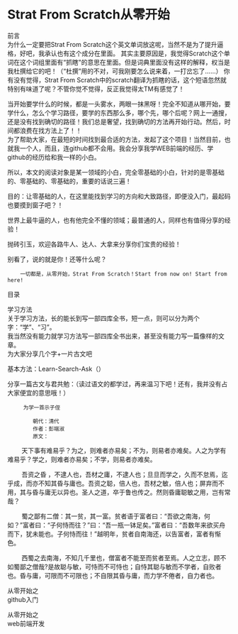 # Strat From Scratch从零开始

前言    
    为什么一定要把Strat From Scratch这个英文单词放这呢，当然不是为了提升逼格，好吧，我承认也有这个成分在里面。
    其实主要原因是，我觉得Scratch这个单词在这个词组里面有“抓瞎"的意思在里面。但是词典里面没有这样的解释，权当是我杜撰给它的吧！（“杜撰”用的不对，可我刚要怎么说来着，一打岔忘了……）
  你有没有觉得，Strat From Scratch中的scratch翻译为抓瞎的话，这个短语忽然就特别有味道了呢？不管你觉不觉得，反正我觉得太TM有感觉了！  

  当开始要学什么的时候，都是一头雾水，两眼一抹黑呀！完全不知道从哪开始，要学什么，怎么个学习路径，要学的东西那么多，哪个先，哪个后呢？网上一通搜，还是没有找到确切的路径！我们总是奢望，找到确切的方法再开始行动。然后，时间都浪费在找方法上了！！  
    为了帮助大家，在最短的时间找到最合适的方法，发起了这个项目！当然目前，也就我一个人，而且，连github都不会用。我会分享我学WEB前端的经历、学github的经历给和我一样的小白。 

所以，本文的阅读对象是某一领域的小白，完全零基础的小白，针对的是零基础的、零基础的、零基础的，重要的话说三遍！  

目的：让零基础的人，在这里能找到学习的方向和大致路径，即便没入门，最起码也要摸到窗子吧？！


  世界上最牛逼的人，也有他完全不懂的领域；最普通的人，同样也有值得分享的经验！

抛砖引玉，欢迎各路牛人、达人、大拿来分享你们宝贵的经验！  
 
别看了，说的就是你！还等什么呢？
    
        一切都是，从零开始，Strat From Scratch！Start from now on! Start from here!
      
  
  
目录  

学习方法  
关于学习方法，长的能长到写一部四库全书，短一点，则可以分为两个字：“学”、“习”。  
我当然没有能力就学习方法写一部四库全书出来，甚至没有能力写一篇像样的文章。  
为大家分享几个字+一片古文吧

基本方法：Learn-Search-Ask（）  

分享一篇古文与君共勉：（读过语文的都学过，再来温习下吧！还有，我并没有占大家便宜的意思哦！）  
  
  
         为学一首示子侄

            朝代：清代
            作者：彭端淑
            原文：
　          　天下事有难易乎？为之，则难者亦易矣；不为，则易者亦难矣。人之为学有难易乎？学之，则难者亦易矣；不学，则易者亦难矣。  

　        　吾资之昏 ，不逮人也，吾材之庸，不逮人也；旦旦而学之，久而不怠焉，迄乎成，而亦不知其昏与庸也。吾资之聪，倍人也，吾材之敏，倍人也；屏弃而不用，其与昏与庸无以异也。圣人之道，卒于鲁也传之。然则昏庸聪敏之用，岂有常哉？  

　        　蜀之鄙有二僧：其一贫，其一富。贫者语于富者曰：“吾欲之南海，何如？”富者曰：“子何恃而往？”曰：“吾一瓶一钵足矣。”富者曰：“吾数年来欲买舟而下，犹未能也。子何恃而往！”越明年，贫者自南海还，以告富者，富者有惭色。  

　         　西蜀之去南海，不知几千里也，僧富者不能至而贫者至焉。人之立志，顾不如蜀鄙之僧哉?是故聪与敏，可恃而不可恃也；自恃其聪与敏而不学者，自败者也。昏与庸，可限而不可限也；不自限其昏与庸，而力学不倦者，自力者也。  

  
  从零开始之   
  github入门

从零开始之  
web前端开发


